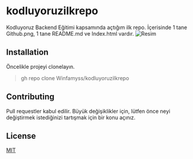 # kodluyoruzilkrepo
Kodluyoruz Backend Eğitimi kapsamında açtığım ilk repo.
İçerisinde 1 tane Github.png, 1 tane README.md ve Index.html vardır.
![Resim](https://github.com/Winfamyss/kodluyoruzilkrepo/blob/main/Github.png)
## Installation
Öncelikle projeyi clonelayın.
> gh repo clone Winfamyss/kodluyoruzilkrepo
## Contributing
Pull requestler kabul edilir. Büyük değişiklikler için, lütfen önce neyi değiştirmek istediğinizi tartışmak için bir konu açınız.
## License
[MIT](https://choosealicense.com/licenses/mit/)